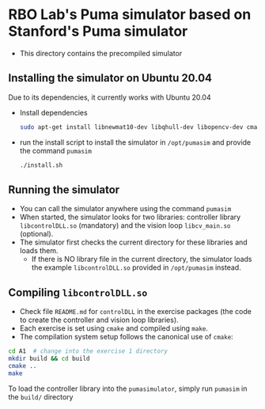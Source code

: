 # RBO Lab's Puma simulator based on Stanford's Puma simulator

- This directory contains the precompiled simulator

## Installing the simulator on Ubuntu 20.04

Due to its dependencies, it currently works with Ubuntu 20.04

* Install dependencies
    ```bash
    sudo apt-get install libnewmat10-dev libqhull-dev libopencv-dev cmake libsoil1 libglew2.1
    ```
* run the install script to install the simulator in `/opt/pumasim` and provide the command `pumasim`
    ```bash
    ./install.sh 
    ```

## Running the simulator

- You can call the simulator anywhere using the command `pumasim`
- When started, the simulator looks for two libraries: controller library `libcontrolDLL.so` (mandatory) and the vision loop `libcv_main.so` (optional).
- The simulator first checks the current directory for these libraries and loads them. 
    - If there is NO library file in the current directory, the simulator loads the example `libcontrolDLL.so` provided in `/opt/pumasim` instead.

## Compiling `libcontrolDLL.so`

- Check file `README.md` for `controlDLL` in the exercise packages (the code to create the controller and vision loop libraries).
- Each exercise is set using `cmake` and compiled using `make`.
- The compilation system setup follows the canonical use of `cmake`:

```bash
cd A1  # change into the exercise 1 directory
mkdir build && cd build
cmake ..
make
```

To load the controller library into the `pumasimulator`, simply run `pumasim` in the `build/` directory
